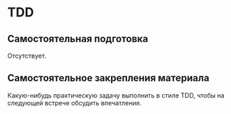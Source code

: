 # TDD

## Самостоятельная подготовка
Отсутствует.

## Самостоятельное закрепления материала
Какую-нибудь практическую задачу выполнить в стиле TDD, чтобы на следующей встрече обсудить впечатления.
